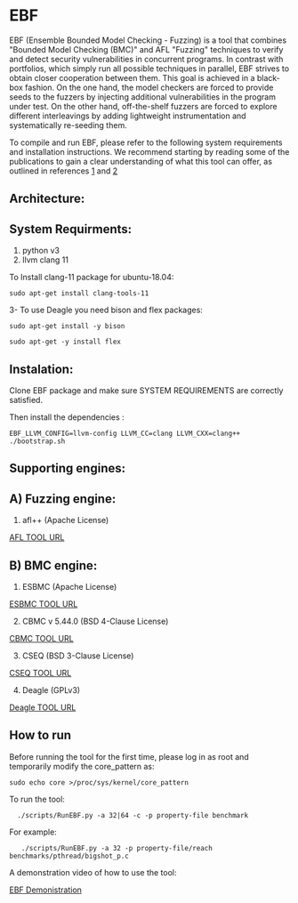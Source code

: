 # EBF
EBF (Ensemble Bounded Model Checking - Fuzzing) is a tool that combines "Bounded Model Checking (BMC)" and AFL "Fuzzing" techniques to verify and detect security vulnerabilities in concurrent programs. In contrast with portfolios, which simply run all possible techniques in parallel, EBF strives to obtain closer cooperation between them.
This goal is achieved in a black-box fashion. On the one hand, the model checkers are forced to provide seeds to the fuzzers by injecting additional vulnerabilities in the program under test. On the other hand, off-the-shelf fuzzers are forced to explore different interleavings by adding lightweight instrumentation and systematically re-seeding them.

To compile and run EBF, please refer to the following system requirements and installation instructions. We recommend starting by reading some of the publications to gain a clear understanding of what this tool can offer, as outlined in references [1](https://ieeexplore.ieee.org/stamp/stamp.jsp?arnumber=9955513) and [2](https://link.springer.com/chapter/10.1007/978-3-031-30820-8_33)


## Architecture:



## System Requirments:
1. python v3
2. llvm clang 11

To Install clang-11 package for ubuntu-18.04:

` sudo apt-get install clang-tools-11
`

3- To use Deagle you need bison and flex packages:

`sudo apt-get install -y bison`

`sudo apt-get -y install flex`

## Instalation:
Clone EBF package and make sure SYSTEM REQUIREMENTS are correctly satisfied.

Then install the dependencies :

`EBF_LLVM_CONFIG=llvm-config LLVM_CC=clang LLVM_CXX=clang++ ./bootstrap.sh
`


## Supporting engines:
## A) Fuzzing engine:

1. afl++ (Apache License)

[AFL TOOL URL](https://github.com/AFLplusplus/AFLplusplus )

 
## B) BMC engine:
1. ESBMC (Apache License)

[ESBMC TOOL URL](https://github.com/esbmc/esbmc)

2. CBMC v 5.44.0 (BSD 4-Clause License)

[CBMC TOOL URL](https://github.com/diffblue/cbmc)

3. CSEQ (BSD 3-Clause License)

[CSEQ TOOL URL](http://www.southampton.ac.uk/~gp1y10/cseq/cseq.html)

4. Deagle (GPLv3)

[Deagle TOOL URL](https://github.com/thufv/Deagle)


## How to run
Before running the tool for the first time, please log in as root and temporarily modify the core_pattern as:

` sudo echo core >/proc/sys/kernel/core_pattern
`

To run the tool:

`   ./scripts/RunEBF.py -a 32|64 -c -p property-file benchmark 
`

For example:

`    ./scripts/RunEBF.py -a 32 -p property-file/reach benchmarks/pthread/bigshot_p.c
`

A demonstration video of how to use the tool:

[EBF Demonistration](https://video.manchester.ac.uk/faculties/eb93b3a8b5a268cd92d4a041fcd72231/9c174f87-532a-487a-b4a1-a2f166fef270/)

